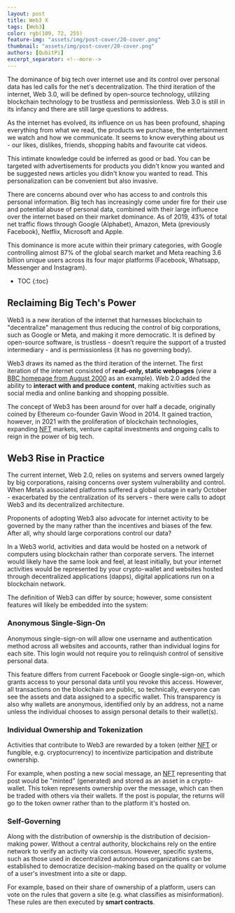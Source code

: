 ```yaml
---
layout: post
title: Web3 X
tags: [Web3]
color: rgb(109, 72, 255)
feature-img: "assets/img/post-cover/20-cover.png"
thumbnail: "assets/img/post-cover/20-cover.png"
authors: [QubitPi]
excerpt_separator: <!--more-->
---
```


The dominance of big tech over internet use and its control over personal data has led calls for the net's
decentralization. The third iteration of the internet, Web 3.0, will be defined by open-source technology, utilizing 
blockchain technology to be trustless and permissionless. Web 3.0 is still in its infancy and there are still large 
questions to address.


<!--more-->

As the internet has evolved, its influence on us has been profound, shaping everything from what we read, the products
we purchase, the entertainment we watch and how we communicate. It seems to know everything about us - our likes,
dislikes, friends, shopping habits and favourite cat videos.

This intimate knowledge could be inferred as good or bad. You can be targeted with advertisements for products you
didn't know you wanted and be suggested news articles you didn't know you wanted to read. This personalization can be 
convenient but also invasive.

There are concerns abound over who has access to and controls this personal information. Big tech has increasingly come 
under fire for their use and potential abuse of personal data, combined with their large influence over the internet
based on their market dominance. As of 2019, 43% of total net traffic flows through Google (Alphabet), Amazon, Meta 
(previously Facebook), Netflix, Microsoft and Apple.

This dominance is more acute within their primary categories, with Google controlling almost 87% of the global search 
market and Meta reaching 3.6 billion unique users across its four major platforms (Facebook, Whatsapp, Messenger and 
Instagram).

* TOC
{:toc}


Reclaiming Big Tech's Power
---------------------------

Web3 is a new iteration of the internet that harnesses blockchain to "decentralize" management thus reducing the control
of big corporations, such as Google or Meta, and making it more democratic. It is defined by open-source software, is 
trustless - doesn’t require the support of a trusted intermediary - and is permissionless (it has no governing body).

Web3 draws its named as the third iteration of the internet. The first iteration of the internet consisted of
**read-only, static webpages** (view a
[BBC homepage from August 2000](https://web.archive.org/web/20000520021151/http:/www.bbc.co.uk/) as an example). Web 2.0 
added the ability to **interact with and produce content**, making activities such as social media and online banking
and shopping possible.

The concept of Web3 has been around for over half a decade, originally coined by Ethereum co-founder Gavin Wood in 2014.
It gained traction, however, in 2021 with the proliferation of blockchain technologies, expanding [NFT][NFT] markets, 
venture capital investments and ongoing calls to reign in the power of big tech.


Web3 Rise in Practice
---------------------

The current internet, Web 2.0, relies on systems and servers owned largely by big corporations, raising concerns over 
system vulnerability and control. When Meta’s associated platforms suffered a global outage in early October -
exacerbated by the centralization of its servers - there were calls to adopt Web3 and its decentralized architecture.

Proponents of adopting Web3 also advocate for internet activity to be governed by the many rather than the incentives
and biases of the few. After all, why should large corporations control our data?

In a Web3 world, activities and data would be hosted on a network of computers using blockchain rather than corporate 
servers. The internet would likely have the same look and feel, at least initially, but your internet activities would
be represented by your crypto-wallet and websites hosted through decentralized applications (dapps), digital
applications run on a blockchain network.

The definition of Web3 can differ by source; however, some consistent features will likely be embedded into the system:

### Anonymous Single-Sign-On

Anonymous single-sign-on will allow one username and authentication method across all websites and accounts, rather than 
individual logins for each site. This login would not require you to relinquish control of sensitive personal data.

This feature differs from current Facebook or Google single-sign-on, which grants access to your personal data until you 
revoke this access. However, all transactions on the blockchain are public, so technically, everyone can see the assets
and data assigned to a specific wallet. This transparency is also why wallets are anonymous, identified only by an
address, not a name unless the individual chooses to assign personal details to their wallet(s).

### Individual Ownership and Tokenization

Activities that contribute to Web3 are rewarded by a token (either [NFT][NFT] or fungible, e.g. cryptocurrency) to 
incentivize participation and distribute ownership.

For example, when posting a new social message, an [NFT][NFT] representing that post would be "minted" (generated) and 
stored as an asset in a crypto-wallet. This token represents ownership over the message, which can then be traded with 
others via their wallets. If the post is popular, the returns will go to the token owner rather than to the platform
it's hosted on.

### Self-Governing

Along with the distribution of ownership is the distribution of decision-making power. Without a central authority, 
blockchains rely on the entire network to verify an activity via consensus. However, specific systems, such as those
used in decentralized autonomous organizations can be established to democratize decision-making based on the quality or 
volume of a user's investment into a site or dapp.

For example, based on their share of ownership of a platform, users can vote on the rules that govern a site (e.g. what 
classifies as misinformation). These rules are then executed by **smart contracts**.


[NFT]: https://en.wikipedia.org/wiki/Non-fungible_token

